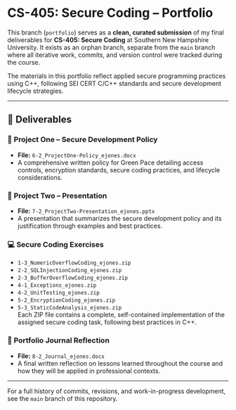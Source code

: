 # CS-405: Secure Coding – Portfolio

This branch (`portfolio`) serves as a **clean, curated submission** of my final deliverables for **CS-405: Secure Coding** at Southern New Hampshire University. It exists as an orphan branch, separate from the `main` branch where all iterative work, commits, and version control were tracked during the course.

The materials in this portfolio reflect applied secure programming practices using C++, following SEI CERT C/C++ standards and secure development lifecycle strategies.

---

## 📁 Deliverables

### 🧾 Project One – Secure Development Policy
- **File:** `6-2_ProjectOne-Policy_ejones.docx`  
- A comprehensive written policy for Green Pace detailing access controls, encryption standards, secure coding practices, and lifecycle considerations.

### 🎤 Project Two – Presentation
- **File:** `7-2_ProjectTwo-Presentation_ejones.pptx`  
- A presentation that summarizes the secure development policy and its justification through examples and best practices.

### 💻 Secure Coding Exercises
- `1-3_NumericOverflowCoding_ejones.zip`
- `2-2_SQLInjectionCoding_ejones.zip`
- `2-3_BufferOverflowCoding_ejones.zip`
- `4-1_Exceptions_ejones.zip`
- `4-2_UnitTesting_ejones.zip`
- `5-2_EncryptionCoding_ejones.zip`
- `5-3_StaticCodeAnalysis_ejones.zip`  
Each ZIP file contains a complete, self-contained implementation of the assigned secure coding task, following best practices in C++.

### 📓 Portfolio Journal Reflection
- **File:** `8-2_Journal_ejones.docx`  
- A final written reflection on lessons learned throughout the course and how they will be applied in professional contexts.

---

For a full history of commits, revisions, and work-in-progress development, see the `main` branch of this repository.

